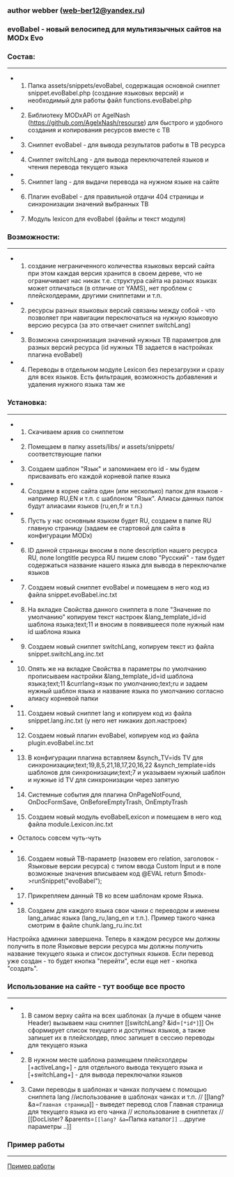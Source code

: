 ### author webber (web-ber12@yandex.ru)


### evoBabel - новый велосипед для мультиязычных сайтов на MODx Evo

### Состав:
---------
* 1. Папка assets/snippets/evoBabel, содержащая основной сниппет snippet.evoBabel.php (создание языковых версий) и необходимый для работы файл functions.evoBabel.php
* 2. Библиотеку MODxAPi от AgelNash (https://github.com/AgelxNash/resourse) для быстрого и удобного создания и копирования ресурсов вместе с ТВ
* 3. Сниппет evoBabel - для вывода результатов работы в ТВ ресурса
* 4. Сниппет switchLang - для вывода переключателей языков и чтения перевода текущего языка
* 5. Сниппет lang - для выдачи перевода на нужном языке на сайте
* 6. Плагин evoBabel - для правильной отдачи 404 страницы и синхронизации значений выбранных ТВ
* 7. Модуль lexicon для evoBabel (файлы и текст модуля)


### Возможности:
---------
* 1. создание неграниченного количества языковых версий сайта
при этом каждая версия хранится в своем дереве, что не ограничивает нас никак
т.е. структура сайта на разных языках может отличаться (в отличие от YAMS), нет проблем с плейсхолдерами, другими сниппетами и т.п.
* 2. ресурсы разных языковых версий связаны между собой - что позволяет при навигации переключаться на нужную языковую версию ресурса
(за это отвечает сниппет switchLang)
* 3. Возможна синхронизация значений нужных ТВ параметров для разных версий ресурса (id нужных ТВ задается в настройках плагина evoBabel)
* 4. Переводы в отдельном модуле Lexicon без перезагрузки и сразу для всех языков. Есть фильтрация, возможность добавления и удаления нужного языка там же


### Установка:
---------
* 1. Скачиваем архив со сниппетом
* 2. Помещаем в папку assets/libs/ и assets/snippets/ соответствующие папки
* 3. Создаем шаблон "Язык" и запоминаем его id - мы будем присваивать его каждой корневой папке языка
* 4. Создаем в корне сайта один (или несколько) папок для языков - например RU,EN и т.п. с шаблоном "Язык". Алиасы данных папок будут алиасами языков (ru,en,fr и т.п.)
* 5. Пусть у нас основным языком будет RU, создаем в папке RU главную страницу (задаем ее стартовой для сайта в конфигурации MODx)
* 6. ID данной страницы вносим в поле description нашего ресурса RU, поле longtitle ресурса RU пишем слово "Русский" - там будет содержаться название нашего языка для вывода в переключалке языков
* 7. Создаем новый сниппет evoBabel и помещаем в него код из файла snippet.evoBabel.inc.txt
* 8. На вкладке Свойства данного сниппета в поле "Значение по умолчанию" копируем текст настроек &lang_template_id=id шаблона языка;text;11 и вносим в появившееся поле нужный нам id шаблона языка
* 9. Создаем новый сниппет switchLang, копируем текст из файла snippet.switchLang.inc.txt
* 10. Опять же на вкладке Свойства в параметры по умолчанию прописываем настройки &lang_template_id=id шаблона языка;text;11 &currlang=язык по умолчанию;text;ru и задаем нужный шаблон языка и название языка по умолчанию согласно алиасу корневой папки
* 11. Создаем новый сниппет lang и копируем код из файла snippet.lang.inc.txt (у него нет никаких доп.настроек)
* 12. Создаем новый плагин evoBabel, копируем код из файла plugin.evoBabel.inc.txt
* 13. В конфигурации плагина вставляем &synch_TV=ids TV для синхронизации;text;19,8,5,21,18,17,20,16,22 &synch_template=ids шаблонов для синхронизации;text;7 и указываем нужный шаблон и нужные id TV для синхронизации через запятую
* 14. Системные события для плагина OnPageNotFound, OnDocFormSave, OnBeforeEmptyTrash, OnEmptyTrash
* 15. Создаем новый модуль evoBabelLexicon и помещаем в него код файла module.Lexicon.inc.txt

* Осталось совсем чуть-чуть

* 16. Создаем новый ТВ-параметр (назовем его relation, заголовок - Языковые версии ресурса) с типом ввода Custom Input и в поле возможные значения вписываем код @EVAL return $modx->runSnippet("evoBabel");
* 17. Прикрепляем данный ТВ ко всем шаблонам кроме Языка.
* 18. Создаем для каждого языка свои чанки с переводом и именем lang_алиас языка (lang_ru,lang_en и т.п.). Пример такого чанка смотрим в файле chunk.lang_ru.inc.txt

Настройка админки завершена. Теперь в каждом ресурсе мы должны получить в поле Языковые версии ресурса мы должны получить название текущего языка и список доступных языков.
Если перевод уже создан  - то будет кнопка "перейти", если еще нет - кнопка "создать".


### Использование на сайте - тут вообще все просто
---------
* 1. В самом верху сайта на всех шаблонах (а лучше в общем чанке Header) вызываем наш сниппет [[switchLang? &id=`[*id*]`]]
Он сформирует список текущего и доступных языков, а также запишет их в плейсхолдер, плюс запишет в сессию переводы для текущего языка
* 2. В нужном месте шаблона размещаем плейсхолдеры [+activeLang+] - для отдельного вывода текущего языка и [+switchLang+] - для вывода переключалки языков
* 3. Сами переводы в шаблонах и чанках получаем с помощью сниппета lang
//использование в шаблонах чанках и т.п.
// [[lang? &a=`Главная страница`]] - выведет перевод слов Главная страница для текущего языка из его чанка
// использование в сниппетах 
// [[DocLister? &parents=`[[lang? &a=`Папка каталог`]]` ...другие параметры ..]]

### Пример работы
---------
<a href="http://evoBabel.sitex.by">Пример работы</a>












